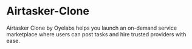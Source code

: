 # Airtasker-Clone
Airtasker Clone by Oyelabs helps you launch an on-demand service marketplace where users can post tasks and hire trusted providers with ease.
